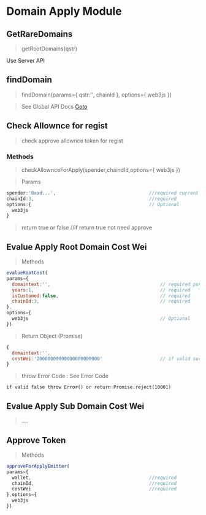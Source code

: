 # Domain Apply Module

## GetRareDomains 

> getRootDomains(qstr)

Use Server API

## findDomain 

> findDomain(params={
  qstr:'',
  chainId
},
options={
  web3js
})

> See Global API Docs [Goto](./global-api.md##findDomain)


## Check Allownce for regist 
> check approve allownce token for regist 

### Methods 

> checkAllownceForApply(spender,chaindId,options={
  web3js
})

> Params 
```js 
spender:'0xad...',                                  //required current login address
chainId:3,                                          //required
options:{                                           // Optional
  web3js
}
```


> return true or false                              //if return true not need approve

## Evalue Apply Root Domain Cost Wei 

> Methods 

```js 
evalueRootCost(
params={
  domaintext:'',                                        // required punycode hanlde text string
  years:1,                                              // required
  isCustomed:false,                                     // required
  chainId:3,                                            // required
},
options={
  web3js                                                // Optional
})
```

> Return Object (Promise) 
```js
{
  domaintext:'',
  costWei:'20000000000000000000000'                     // if valid success value must
}
```

> throw Error Code : See Error Code 
```
if valid false throw Error() or return Promise.reject(10001)
```

## Evalue Apply Sub Domain Cost Wei

> ....

 

##  Approve Token

> Methods 

```js
approveForApplyEmitter(
params={
  wallet,                                           //required 
  chainId,                                          //required
  costWei                                           //required
},options={
  web3js
})

```




